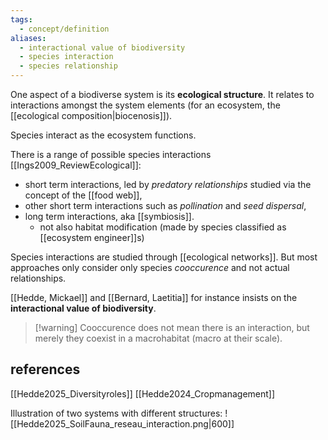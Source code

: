 ```yaml
---
tags:
  - concept/definition
aliases:
  - interactional value of biodiversity
  - species interaction
  - species relationship
---
```

One aspect of a biodiverse system is its **ecological structure**. It relates to interactions amongst the system elements (for an ecosystem, the [[ecological composition|biocenosis]]).

Species interact as the ecosystem functions.

There is a range of possible species interactions [[Ings2009_ReviewEcological]]:
- short term interactions, led by *predatory relationships* studied via the concept of the [[food web]],
- other short term interactions such as *pollination* and *seed dispersal*,
- long term interactions, aka [[symbiosis]].
	- not also habitat modification (made by species classified as [[ecosystem engineer]]s)

Species interactions are studied through [[ecological networks]]. But most approaches only consider only species *cooccurence* and not actual relationships.

[[Hedde, Mickael]] and [[Bernard, Laetitia]] for instance insists on the **interactional value of biodiversity**.

>[!warning] Cooccurence does not mean there is an interaction, but merely they coexist in a macrohabitat (macro at their scale).

## references
[[Hedde2025_Diversityroles]]
[[Hedde2024_Cropmanagement]]

Illustration of two systems with different structures:
![[Hedde2025_SoilFauna_reseau_interaction.png|600]]
